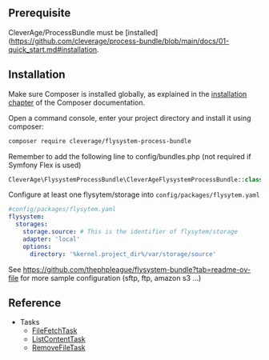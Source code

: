 ## Prerequisite

CleverAge/ProcessBundle must be [installed](https://github.com/cleverage/process-bundle/blob/main/docs/01-quick_start.md#installation.

## Installation

Make sure Composer is installed globally, as explained in the [installation chapter](https://getcomposer.org/doc/00-intro.md)
of the Composer documentation.

Open a command console, enter your project directory and install it using composer:

```bash
composer require cleverage/flysystem-process-bundle
```

Remember to add the following line to config/bundles.php (not required if Symfony Flex is used)

```php
CleverAge\FlysystemProcessBundle\CleverAgeFlysystemProcessBundle::class => ['all' => true],
```

Configure at least one flysytem/storage into `config/packages/flysytem.yaml`

```yaml
#config/packages/flysytem.yaml
flysystem:
  storages:
    storage.source: # This is the identifier of flysytem/storage
    adapter: 'local'
    options:
      directory: '%kernel.project_dir%/var/storage/source'
```

See https://github.com/thephpleague/flysystem-bundle?tab=readme-ov-file for more sample configuration (sftp, ftp, amazon s3 ...)


## Reference

- Tasks
  - [FileFetchTask](01-FileFetchTask.md)
  - [ListContentTask](02-ListContentTask.md)
  - [RemoveFileTask](03-RemoveFileTask.md)
